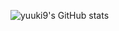 ![yuuki9's GitHub stats](https://github-readme-stats.vercel.app/api?username=yuuki9&show_icons=true&theme=tokyonight)
